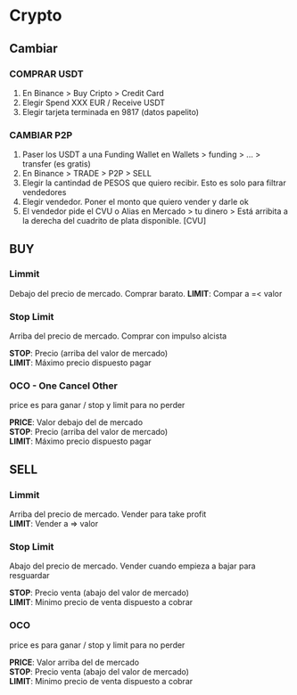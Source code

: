 # Crypto

## Cambiar

### COMPRAR USDT

1. En Binance > Buy Cripto > Credit Card
2. Elegir Spend XXX EUR / Receive USDT
3. Elegir tarjeta terminada en 9817 (datos papelito)

### CAMBIAR P2P

1. Paser los USDT a una Funding Wallet en Wallets > funding > ... > transfer (es gratis)
2. En Binance > TRADE > P2P > SELL
3. Elegir la cantindad de PESOS que quiero recibir. Esto es solo para filtrar vendedores
4. Elegir vendedor. Poner el monto que quiero vender y darle ok
5. El vendedor pide el CVU o Alias
   en Mercado > tu dinero > Está arribita a la derecha del cuadrito de plata disponible. [CVU]

## BUY

### Limmit

Debajo del precio de mercado. Comprar barato.
**LIMIT**: Compar a =< valor

### Stop Limit

Arriba del precio de mercado. Comprar con impulso alcista

**STOP**: Precio (arriba del valor de mercado)  
**LIMIT**: Máximo precio dispuesto pagar

### OCO - One Cancel Other

price es para ganar / stop y limit para no perder

**PRICE**: Valor debajo del de mercado  
**STOP**: Precio (arriba del valor de mercado)  
**LIMIT**: Máximo precio dispuesto pagar

## SELL

### Limmit

Arriba del precio de mercado. Vender para take profit  
**LIMIT**: Vender a => valor

### Stop Limit

Abajo del precio de mercado. Vender cuando empieza a bajar para resguardar

**STOP**: Precio venta (abajo del valor de mercado)  
**LIMIT**: Minimo precio de venta dispuesto a cobrar

### OCO

price es para ganar / stop y limit para no perder

**PRICE**: Valor arriba del de mercado  
**STOP**: Precio venta (abajo del valor de mercado)  
**LIMIT**: Minimo precio de venta dispuesto a cobrar
